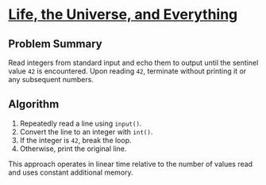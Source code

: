 # [Life, the Universe, and Everything](https://www.spoj.com/problems/TEST)

## Problem Summary
Read integers from standard input and echo them to output until the sentinel value `42` is encountered. Upon reading `42`, terminate without printing it or any subsequent numbers.

## Algorithm
1. Repeatedly read a line using `input()`.
2. Convert the line to an integer with `int()`.
3. If the integer is `42`, break the loop.
4. Otherwise, print the original line.

This approach operates in linear time relative to the number of values read and uses constant additional memory.
